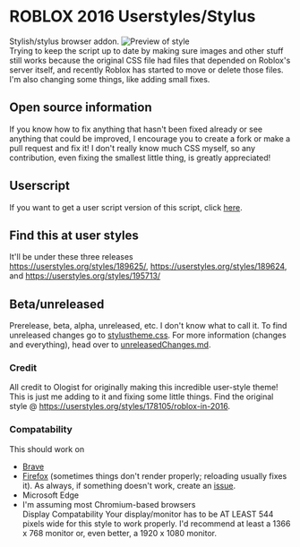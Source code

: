 # ROBLOX 2016 Userstyles/Stylus
Stylish/stylus browser addon.
![Preview of style](https://github.com/anthony1x6000/ROBLOX2016stylus/blob/main/images/2016_stuff/preview.jpg?raw=true "Preview")
<br>
Trying to keep the script up to date by making sure images and other stuff still works because the original CSS file had files that depended on Roblox's server itself, and recently Roblox has started to move or delete those files.<br>
I'm also changing some things, like adding small fixes. 
<br>
## Open source information
If you know how to fix anything that hasn't been fixed already or see anything that could be improved, I encourage you to create a fork or make a pull request and fix it! I don't really know much CSS myself, so any contribution, even fixing the smallest little thing, is greatly appreciated!
<br> 
## Userscript
If you want to get a user script version of this script, click [here](https://userstyles.org/styles/userjs/189624/roblox-2016-fixed-robux-icon.user.js).
## Find this at user styles
It'll be under these three releases<br>
https://userstyles.org/styles/189625/, https://userstyles.org/styles/189624, and https://userstyles.org/styles/195713/
## Beta/unreleased
Prerelease, beta, alpha, unreleased, etc. I don't know what to call it. 
To find unreleased changes go to [stylustheme.css](https://github.com/anthony1x6000/ROBLOX2016stylus/blob/main/stylustheme.css).
For more information (changes and everything), head over to [unreleasedChanges.md](https://github.com/anthony1x6000/ROBLOX2016stylus/blob/main/unreleasedChanges.md).

### Credit
All credit to Ologist for originally making this incredible user-style theme!
This is just me adding to it and fixing some little things. 
Find the original style @ https://userstyles.org/styles/178105/roblox-in-2016.
 
### Compatability
This should work on 
- [Brave](https://brave.com/)
- [Firefox](https://firefox.com/) (sometimes things don't render properly; reloading usually fixes it). 
As always, if something doesn't work, create an [issue](https://github.com/anthony1x6000/ROBLOX2016stylus/issues).
- Microsoft Edge
- I'm assuming most Chromium-based browsers<br>
Display Compatability
Your display/monitor has to be AT LEAST 544 pixels wide for this style to work properly. 
I'd recommend at least a 1366 x 768 monitor or, even better, a 1920 x 1080 monitor.
